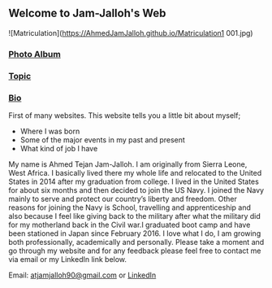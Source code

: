 ## Welcome to Jam-Jalloh's Web
![Matriculation](https://AhmedJamJalloh.github.io/Matriculation1 001.jpg) 
### [Photo Album](AhmedJamJalloh/AhmedJamJalloh.github.io/blob/master/PhotoAlbum.md) 

### [Topic](https://github.com/AhmedJamJalloh/AhmedJamJalloh.github.io/edit/master/topic.md) 

### [Bio](https://github.com/AhmedJamJalloh/AhmedJamJalloh.github.io/blob/master/bio.md) 

First of many websites. This website tells you a little bit about myself;
- Where I was born
- Some of the major events in my past and present
- What kind of job I have

My name is Ahmed Tejan Jam-Jalloh. I am originally from Sierra Leone, West Africa. I basically lived there my whole life and relocated to
the United States in 2014 after my graduation from college. I lived in the United States for about six months and then decided to join the
US Navy. I joined the Navy mainly to serve and protect our country’s liberty and freedom. Other reasons for joining the Navy is School, 
travelling and apprenticeship and also because I feel like giving back to the military after what the military did for my motherland back
in the Civil war.I graduated boot camp and have been stationed in Japan since February 2016. I love what I do, I am growing both
professionally, academically and personally. Please take a moment and go through my website and for any feedback please feel free to
contact me via email or my LinkedIn link below.

Email: atjamjalloh90@gmail.com or [LinkedIn](https://www.linkedin.com/in/ahmed-jam-jalloh-9990a4119)
